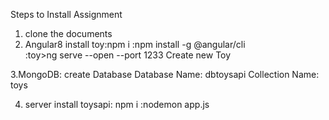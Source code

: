 
Steps to Install Assignment
 1. clone the documents
 2. Angular8 
 install toy:npm i
               :npm install -g  @angular/cli  
               :toy>ng serve --open --port 1233
    Create new Toy 
             
 3.MongoDB: create Database 
              Database Name: dbtoysapi
              Collection Name: toys
 
 4. server
 install  toysapi: npm i
                   :nodemon app.js
              

